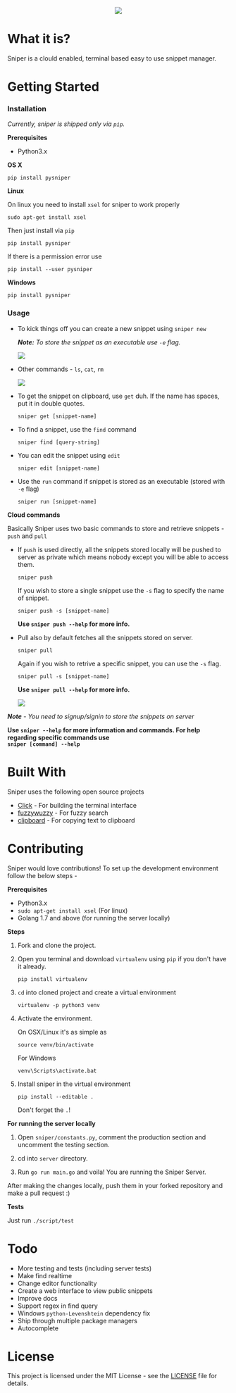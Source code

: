 <p align="center"> 
	<img src="sniper-circle.png">	
</p>

# What it is?
Sniper is a clould enabled, terminal based easy to use snippet manager.

# Getting Started
### Installation 

*Currently, sniper is shipped only via `pip`.*

**Prerequisites**

- Python3.x

**OS X**

`pip install pysniper`

**Linux**

On linux you need to install `xsel` for sniper to work properly

`sudo apt-get install xsel`

Then just install via `pip`

`pip install pysniper`

If there is a permission error use 

`pip install --user pysniper`

**Windows**

`pip install pysniper`

### Usage

- To kick things off you can create a new snippet using `sniper new` 

	***Note:*** *To store the snippet as an executable use `-e` flag.*

	<img src="new_command.gif">

- Other commands - `ls`, `cat`, `rm`

	<img src="ls_cat_rm.gif">

- To get the snippet on clipboard, use `get` duh. If the name has spaces, put it in double 		quotes.

	`sniper get [snippet-name]`

- To find a snippet, use the `find` command 
	
	`sniper find [query-string]`

- You can edit the snippet using `edit`

	`sniper edit [snippet-name]`

- Use the `run` command if snippet is stored as an executable (stored with `-e` flag)

	`sniper run [snippet-name]`


**Cloud commands**

Basically Sniper uses two basic commands to store and retrieve snippets - `push` and `pull`

- If `push` is used directly, all the snippets stored locally will be pushed to server as  		private which means nobody except you will be able to access them. 

	`sniper push`

	If you wish to store a single snippet use the `-s` flag to specify the name of snippet. 

	`sniper push -s [snippet-name]`

	**Use `sniper push --help` for more info.**

- Pull also by default fetches all the snippets stored on server. 

	`sniper pull`

	Again if you wish to retrive a specific snippet, you can use the `-s` flag.

	`sniper pull -s [snippet-name]`

	**Use `sniper pull --help` for more info.**

	<img src="push_pull.gif">

***Note*** -  *You need to signup/signin to store the snippets on server*

**Use `sniper --help` for more information and commands. For help regarding specific commands use 
\
`sniper [command] --help`**

# Built With

Sniper uses the following open source projects  
* [Click](https://github.com/pallets/click) - For building the terminal interface
* [fuzzywuzzy](https://github.com/seatgeek/fuzzywuzzy) - For fuzzy search 
* [clipboard](https://pypi.python.org/pypi/clipboard/) - For copying text to clipboard 


# Contributing

Sniper would love contributions! To set up the development environment follow the below steps - 

**Prerequisites**
- Python3.x
- `sudo apt-get install xsel` (For linux)
- Golang 1.7 and above (for running the server locally)

**Steps**
1. Fork and clone the project.
2. Open you terminal and download `virtualenv` using `pip` if you don't have it already. 

	`pip install virtualenv`

3. `cd` into cloned project and create a virtual environment

	`virtualenv -p python3 venv`

4. Activate the environment.

	On OSX/Linux it's as simple as 

	`source venv/bin/activate`

	For Windows 

	`venv\Scripts\activate.bat`

5. Install sniper in the virtual environment 

	`pip install --editable .` 

	Don't forget the `.`! 

**For running the server locally**
1. Open `sniper/constants.py`, comment the production section and uncomment the testing 		section.

2. cd into `server` directory.

3. Run `go run main.go` and voila! You are running the Sniper Server.  

After making the changes locally, push them in your forked repository and make a pull request :) 

**Tests**

Just run `./script/test`

# Todo

 - More testing and tests (including server tests)
 - Make find realtime
 - Change editor functionality
 - Create a web interface to view public snippets
 - Improve docs 
 - Support regex in find query
 - Windows `python-Levenshtein` dependency fix
 - Ship through multiple package managers
 - Autocomplete
 
# License

This project is licensed under the MIT License - see the [LICENSE](LICENSE) file for details.